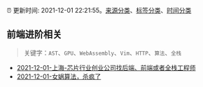 :alarm_clock: 更新时间: 2021-12-01 22:21:55。[来源分类](../README.md)、[标签分类](../TAGS.md)、[时间分类](../TIMELINE.md)

## 前端进阶相关


> 关键字：`AST`、`GPU`、`WebAssembly`、`Vim`、`HTTP`、`算法`、`全栈`



- [2021-12-01-上海-芯片行业创业公司找后端、前端或者全栈工程师](https://www.v2ex.com/t/819390) 
- [2021-12-01-女娲算法，杀疯了](https://toutiao.io/k/8rnj5db) 